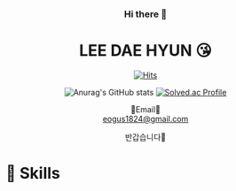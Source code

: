   
  <div align=center>
  



  ### Hi there 👋
  
  # LEE DAE HYUN 😘

  [![Hits](https://hits.seeyoufarm.com/api/count/incr/badge.svg?url=https%3A%2F%2Fgithub.com%2Feogus4658&count_bg=%2318C778&title_bg=%230F9056&icon=&icon_color=%23A3BC29&title=hits&edge_flat=false)](https://hits.seeyoufarm.com)
  
  ![Anurag's GitHub stats](https://github-readme-stats.vercel.app/api?username=eogus4658&theme=dark&show_icons=true)
  [![Solved.ac
Profile](http://mazassumnida.wtf/api/v2/generate_badge?boj=eogus4658)](https://solved.ac/eogus4658)

  📧Email📧<br>eogus1824@gmail.com
  
  반갑습니다👊
  </div>


  # 💪 Skills
  

<!--
**eogus4658/eogus4658** is a ✨ _special_ ✨ repository because its `README.md` (this file) appears on your GitHub profile.

Here are some ideas to get you started:

- 🔭 I’m currently working on ...
- 🌱 I’m currently learning ...
- 👯 I’m looking to collaborate on ...
- 🤔 I’m looking for help with ...
- 💬 Ask me about ...
- 📫 How to reach me: ...
- 😄 Pronouns: ...
- ⚡ Fun fact: ...
-->
